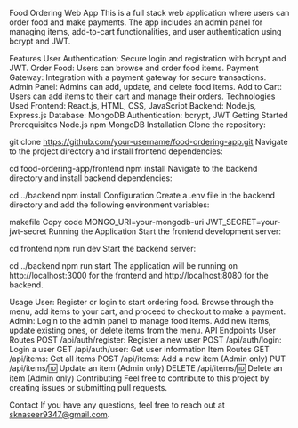 Food Ordering Web App
This is a full stack web application where users can order food and make payments. The app includes an admin panel for managing items, add-to-cart functionalities, and user authentication using bcrypt and JWT.

Features
User Authentication: Secure login and registration with bcrypt and JWT.
Order Food: Users can browse and order food items.
Payment Gateway: Integration with a payment gateway for secure transactions.
Admin Panel: Admins can add, update, and delete food items.
Add to Cart: Users can add items to their cart and manage their orders.
Technologies Used
Frontend: React.js, HTML, CSS, JavaScript
Backend: Node.js, Express.js
Database: MongoDB
Authentication: bcrypt, JWT
Getting Started
Prerequisites
Node.js
npm
MongoDB
Installation
Clone the repository:


git clone https://github.com/your-username/food-ordering-app.git
Navigate to the project directory and install frontend dependencies:


cd food-ordering-app/frontend
npm install
Navigate to the backend directory and install backend dependencies:


cd ../backend
npm install
Configuration
Create a .env file in the backend directory and add the following environment variables:

makefile
Copy code
MONGO_URI=your-mongodb-uri
JWT_SECRET=your-jwt-secret
Running the Application
Start the frontend development server:


cd frontend
npm run dev
Start the backend server:


cd ../backend
npm run start
The application will be running on http://localhost:3000 for the frontend and http://localhost:8080 for the backend.

Usage
User: Register or login to start ordering food. Browse through the menu, add items to your cart, and proceed to checkout to make a payment.
Admin: Login to the admin panel to manage food items. Add new items, update existing ones, or delete items from the menu.
API Endpoints
User Routes
POST /api/auth/register: Register a new user
POST /api/auth/login: Login a user
GET /api/auth/user: Get user information
Item Routes
GET /api/items: Get all items
POST /api/items: Add a new item (Admin only)
PUT /api/items/:id: Update an item (Admin only)
DELETE /api/items/:id: Delete an item (Admin only)
Contributing
Feel free to contribute to this project by creating issues or submitting pull requests.

Contact
If you have any questions, feel free to reach out at sknaseer9347@gmail.com.

